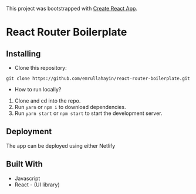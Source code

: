 This project was bootstrapped with [Create React App](https://github.com/facebook/create-react-app).

# React Router Boilerplate

## Installing

- Clone this repository:
```
git clone https://github.com/emrullahayin/react-router-boilerplate.git
```
- How to run locally?
1. Clone and cd into the repo.
2. Run `yarn` or `npm i` to download dependencies.
3. Run `yarn start` or `npm start` to start the development server.

## Deployment
The app can be deployed using either Netlify

## Built With
- Javascript
- React - (UI library)